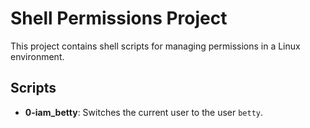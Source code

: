 # Shell Permissions Project

This project contains shell scripts for managing permissions in a Linux environment.

## Scripts

- **0-iam_betty**: Switches the current user to the user `betty`.


